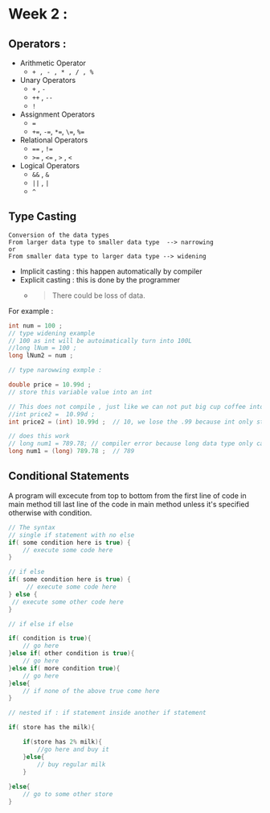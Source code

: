 # Week 2 : 

## Operators : 
* Arithmetic Operator 
  * `+ , - , * , / , %`
* Unary Operators 
  * `+` , `-`
  * `++` , `--`
  * `!`
* Assignment Operators 
  * `=` 
  * `+=`, `-=`, `*=`, `\=`, `%=`
* Relational Operators  
  * `==` , `!=`
  * `>=` ,  `<=` ,  `>` ,  `<` 
* Logical Operators 
  * `&&` , `&`
  * `||` , `|`
  * `^` 

## Type Casting
    Conversion of the data types 
    From larger data type to smaller data type  --> narrowing 
    or 
    From smaller data type to larger data type --> widening 

 - Implicit casting : this happen automatically by compiler 
 - Explicit casting : this is done by the programmer 
   - >There could be loss of data. 
  
For example : 
```java
int num = 100 ; 
// type widening example
// 100 as int will be autoimatically turn into 100L
//long lNum = 100 ;  
long lNum2 = num ; 

// type narowwing exmple : 

double price = 10.99d ; 
// store this variable value into an int 

// This does not compile , just like we can not put big cup coffee into small cup directly.
//int price2 =  10.99d ; 
int price2 = (int) 10.99d ;  // 10, we lose the .99 because int only store whole number 

// does this work 
// long num1 = 789.78; // compiler error because long data type only can hold whole number
long num1 = (long) 789.78 ;  // 789

```
## Conditional Statements 

A program will excecute from top to bottom from the first line of code in main method till last line of the code in main method unless it's specified otherwise with condition. 

```java
// The syntax
// single if statement with no else 
if( some condition here is true) {
    // execute some code here
}

// if else 
if( some condition here is true) {
     // execute some code here
} else {
 // execute some other code here
}

// if else if else

if( condition is true){
    // go here 
}else if( other condition is true){
    // go here
}else if( more condition true){
    // go here
}else{
    // if none of the above true come here
}

// nested if : if statement inside another if statement 

if( store has the milk){

    if(store has 2% milk){
        //go here and buy it 
    }else{
        // buy regular milk
    }
    
}else{
    // go to some other store
}


```
